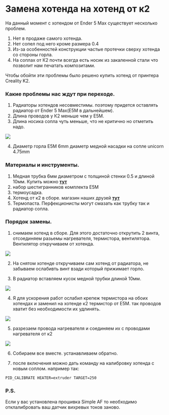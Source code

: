 # Замена хотенда на хотенд от к2

На данный момент с хотендом от Ender 5 Max существует несколько проблем.
1. Нет в продаже самого хотенда.
2. Нет сопел под него кроме размера 0.4
3. Из-за оcобенностей конструкции частые протечки сверху хотенда со стороны горла.
4. На соплах от К2 почти всегда есть носик из закаленной стали что позволит нам печатать композитами.

Чтобы обойти эти проблемы было решено купить хотенд от принтера Creality K2.

### Какие проблемы нас ждут при переходе.

1. Радиаторы хотендов несовместимы. поэтому придется оставлять радиатор от Ender 5 Max(E5M в дальнейшем).
2. Длина проводов у К2 меньше чем у E5M.
3. Длина носика сопла чуть меньше, что не критично но отметить надо.

![](/images/hotend_compare.jpg)

4. Диаметр горла Е5М 6mm диаметр медной насадки на сопле unicorn 4.75mm

### Материалы и инструменты. 

1. Медная трубка 6мм диаметром с толщиной стенки 0.5 и длиной 10мм. Купить можно [**тут**](https://prodiel.ru/trubka-mednaya-m2t-6-kh-05-mm-1-metr)
2. набор шестигранников комплекта Е5М
3. термоусадка.
4. Хотенд от к2 в сборе. магазин наших друзей [**тут**](https://creality-3d.ru/catalog/Ender-5-Max)
5. Термопаста. Перфекционисты могут смазать как трубку так и радиатор сопла.

### Порядок замены.
1. снимаем хотенд в сборе. Для этого достаточно открутить 2 винта, отсоединяем разьемы нагревателя, термистора, вентилятора. Вентилятор откручиваем от хотенда. 

![](/images/hotend_vid.jpg)

2. На снятом хотенде откручиваем сам хотенд от радиатора, не забываем ослабивть винт взади который прижимает горло.


3. В радиатор вставляем кусок медной трубки длиной 10мм.

![](/images/hotend2.jpg)

4. Я для ускорения работ ослабил крепеж термистора на обоих хотендах и заменил на хотенде к2 термистор от Е5М. так проводов хватит без необходимости их удлинять.

![](/images/hotend1.jpg)


5. разрезаем провода нагревателя и соединяем их с проводами нагревателя от к2

![](/images/hotend5.jpg)

6. Собираем все вместе. устанавливаем обратно.

7.  после включения можно дать команду на калибровку хотенда с новым соплом. например так:

```
PID_CALIBRATE HEATER=extruder TARGET=250
```

### P.S. 

Если у вас установлена прошивка Simple AF то необходимо отклалибровать ваш датчик вихревых токов заново.